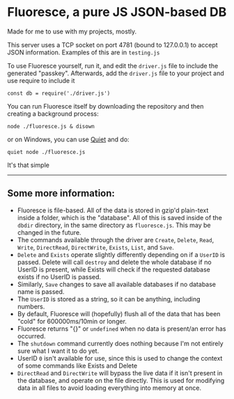 # Fluoresce, a pure JS JSON-based DB
Made for me to use with my projects, mostly.

This server uses a TCP socket on port 4781 (bound to 127.0.0.1) to accept JSON information. Examples of this are in `testing.js`


To use Fluoresce yourself, run it, and edit the `driver.js` file to include the generated "passkey". Afterwards, add the `driver.js` file to your project and use require to include it

`const db = require('./driver.js')`


You can run Fluoresce itself by downloading the repository and then creating a background process:

`node ./fluoresce.js & disown`

or on Windows, you can use [Quiet](http://www.joeware.net/freetools/tools/quiet/index.htm) and do:

`quiet node ./fluoresce.js`


It's that simple

---

## Some more information:
- Fluoresce is file-based. All of the data is stored in gzip'd plain-text inside a folder, which is the "database". All of this is saved inside of the `dbdir` directory, in the same directory as `fluoresce.js`. This may be changed in the future.
- The commands available through the driver are `Create`, `Delete`, `Read`, `Write`, `DirectRead`, `DirectWrite`, `Exists`, `List`, and `Save`.
- `Delete` and `Exists` operate slightly differently depending on if a `UserID` is passed. Delete will call `destroy` and delete the whole database if no UserID is present, while Exists will check if the requested database exists if no UserID is passed.
- Similarly, `Save` changes to save all available databases if no database name is passed.
- The `UserID` is stored as a string, so it can be anything, including numbers.
- By default, Fluoresce will (hopefully) flush all of the data that has been "cold" for 600000ms/10min or longer.
- Fluoresce returns "{}" or `undefined` when no data is present/an error has occurred.
- The `shutdown` command currently does nothing because I'm not entirely sure what I want it to do yet.
- UserID `0` isn't available for use, since this is used to change the context of some commands like Exists and Delete
- `DirectRead` and `DirectWrite` will bypass the live data if it isn't present in the database, and operate on the file directly. This is used for modifying data in all files to avoid loading everything into memory at once.
